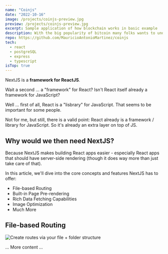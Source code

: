 ```yaml
---
name: "Coinjs"
date: "2022-10-16"
image: /projects/coinjs-preview.jpg
preview: /projects/coinjs-preview.jpg
excerpt: Sample application of how blockchain works in basic example
description: With the big popularity of bitcoin many folks wants to understand how the blockchain  system really works with this implementation i focus on deliver a basic grasp of that functionality.
repo: https://github.com/MauricioAntonioMartinez/coinjs
tech:
  - react
  - postgreSQL
  - express
  - typescript
isTop: true
---
```


NextJS is a **framework for ReactJS**.

Wait a second ... a "framework" for React? Isn't React itself already a framework for JavaScript?

Well ... first of all, React is a "lisbrary" for JavaScript. That seems to be important for some people.

Not for me, but still, there is a valid point: React already is a framework / library for JavaScript. So it's already an extra layer on top of JS.

## Why would we then need NextJS?

Because NextJS makes building React apps easier - especially React apps that should have server-side rendering (though it does way more than just take care of that).

In this article, we'll dive into the core concepts and features NextJS has to offer:

- File-based Routing
- Built-in Page Pre-rendering
- Rich Data Fetching Capabilities
- Image Optimization
- Much More

## File-based Routing

![Create routes via your file + folder structure](nextjs-file-based-routing.png)

... More content ...
